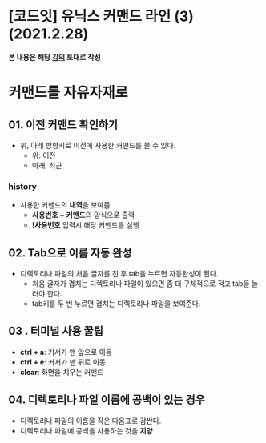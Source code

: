 # [코드잇] 유닉스 커맨드 라인 (3) (2021.2.28)



**본 내용은 해당 [강의](https://www.codeit.kr/courses/unix-command-line) 토대로 작성**



# 커맨드를 자유자재로

## 01. 이전 커맨드 확인하기

* 위, 아래 방향키로 이전에 사용한 커맨드를 볼 수 있다.
  * 위: 이전
  * 아래: 최근



### history

* 사용한 커맨드의 **내역**을 보여줌
  * **사용번호 + 커맨드**의 양식으로 출력
  * **!사용번호** 입력시 해당 커맨드를 실행



## 02. Tab으로 이름 자동 완성

* 디렉토리나 파일의 처음 글자를 친 후 tab을 누르면 자동완성이 된다.
  * 처음 글자가 겹치는 디렉토리나 파일이 있으면 좀 더 구체적으로 적고 tab을 눌러야 한다.
  * tab키를 두 번 누르면 겹치는 디렉토리나 파일을 보여준다.



## 03 . 터미널 사용 꿀팁

* **ctrl + a**: 커서가 맨 앞으로 이동
* **ctrl + e**: 커서가 맨 뒤로 이동
* **clear**: 화면을 치우는 커맨드



## 04. 디렉토리나 파일 이름에 공백이 있는 경우

* 디렉토리나 파일의 이름을 작은 따옴표로 감싼다.
* 디렉토리나 파일에 공백을 사용하는 것을 **지양**